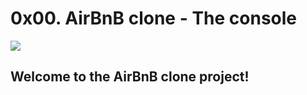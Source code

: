 # 0x00. AirBnB clone - The console
![](https://s3.amazonaws.com/alx-intranet.hbtn.io/uploads/medias/2018/6/65f4a1dd9c51265f49d0.png?X-Amz-Algorithm=AWS4-HMAC-SHA256&X-Amz-Credential=AKIARDDGGGOUSBVO6H7D%2F20240514%2Fus-east-1%2Fs3%2Faws4_request&X-Amz-Date=20240514T120303Z&X-Amz-Expires=86400&X-Amz-SignedHeaders=host&X-Amz-Signature=238b2c4ca7e92cec2936d794d2a1c06df31be9046c958a21b71355807a1bc2f8)

## Welcome to the AirBnB clone project!
